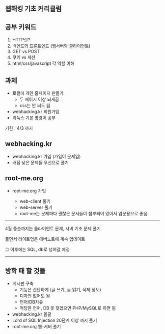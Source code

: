 ## 웹해킹 기초 커리큘럼

## 공부 키워드

1. HTTP란? 
2. 백엔드와 프론트엔드 (웹서버와 클라이언트) 
3. GET vs POST 
4. 쿠키 vs 세션 
5. html/css/javascript 각 역할 이해 

## 과제

* 로컬에 개인 홈페이지 만들기 
  * 두 페이지 이상 되게끔 
  * css는 안 써도 됨 
* webhacking.kr 회원가입 
* 리눅스 기본 명령어 공부

기한 : 4/3 까지 

## webhacking.kr

- webhacking.kr 가입 (가입이 문제임)
- 배점 낮은 문제들 우선으로 풀기

## root-me.org

* root-me.org 가입 

  - web-client 풀기 

  * web-server 풀기 
  * root-me는 문제마다 괜찮은 문서들이 첨부되어 있어서 입문용으로 좋음 

------

4월 중순까지는 클라이언트 문제, 서버 기초 문제 풀기

풀면서 라이트업은 에버노트에 계속 업데이트

그 이후에는 SQL, db로 넘어갈 예정

---------

## 방학 때 할 것들

- 게시판 구축
  - 기능은 간단하게 (글 쓰기, 글 읽기, 삭제 정도)
  - 디자인 없어도 됨
  - 언어/DB자유
  - 적당한 언어, DB 못 찾겠으면 PHP/MySQL로 하면 됨
- webhacking.kr 올클
- Lord of SQL Injection 20단계 이상 까지 풀기
- root-me.org 웹-서버 풀기